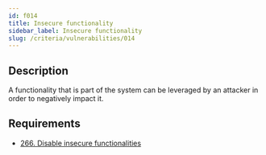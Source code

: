 ```yaml
---
id: f014
title: Insecure functionality
sidebar_label: Insecure functionality
slug: /criteria/vulnerabilities/014
---
```


## Description

A functionality that is part of the system
can be leveraged by an attacker
in order to negatively impact it.

## Requirements

- [266. Disable insecure functionalities](/criteria/requirements/266)
